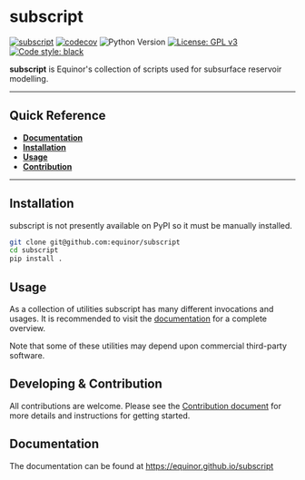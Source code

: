 # subscript

[![subscript](https://github.com/equinor/subscript/actions/workflows/subscript.yml/badge.svg)](https://github.com/equinor/subscript/actions/workflows/subscript.yml)
[![codecov](https://codecov.io/gh/equinor/subscript/branch/master/graph/badge.svg)](https://codecov.io/gh/equinor/subscript)
![Python Version](https://img.shields.io/badge/python-3.8%20|%203.9-blue.svg)
[![License: GPL v3](https://img.shields.io/github/license/equinor/subscript)](https://www.gnu.org/licenses/gpl-3.0)
[![Code style: black](https://img.shields.io/badge/code%20style-black-000000.svg)](https://github.com/psf/black)

**subscript** is Equinor's collection of scripts used for subsurface reservoir modelling.

---

## Quick Reference

* [**Documentation**](https://equinor.github.io/subscript)
* [**Installation**](#installation)
* [**Usage**](#usage)
* [**Contribution**](https://equinor.github.io/subscript/contribution.html)

---

## Installation

subscript is not presently available on PyPI so it must be manually installed.

```sh
git clone git@github.com:equinor/subscript
cd subscript
pip install .
```

## Usage

As a collection of utilities subscript has many different invocations and
usages. It is recommended to visit the [documentation](#documentation)
for a complete overview.

Note that some of these utilities may depend upon commercial third-party
software.


## Developing & Contribution

All contributions are welcome. Please see the
[Contribution document](https://equinor.github.io/subscript/contribution.html)
for more details and instructions for getting started.


## Documentation

The documentation can be found at https://equinor.github.io/subscript
